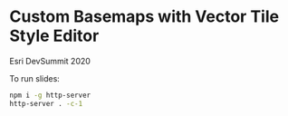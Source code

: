 # Custom Basemaps with Vector Tile Style Editor

Esri DevSummit 2020 

To run slides:
```bash
npm i -g http-server 
http-server . -c-1
```
